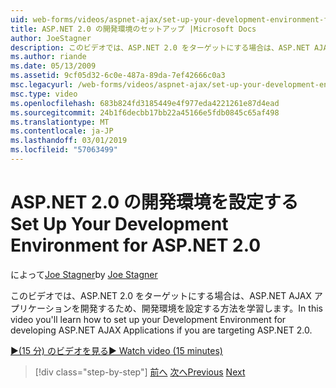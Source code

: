 ```yaml
---
uid: web-forms/videos/aspnet-ajax/set-up-your-development-environment-for-aspnet-20
title: ASP.NET 2.0 の開発環境のセットアップ |Microsoft Docs
author: JoeStagner
description: このビデオでは、ASP.NET 2.0 をターゲットにする場合は、ASP.NET AJAX アプリケーションを開発するため、開発環境を設定する方法を学習します。
ms.author: riande
ms.date: 05/13/2009
ms.assetid: 9cf05d32-6c0e-487a-89da-7ef42666c0a3
msc.legacyurl: /web-forms/videos/aspnet-ajax/set-up-your-development-environment-for-aspnet-20
msc.type: video
ms.openlocfilehash: 683b824fd3185449e4f977eda4221261e87d4ead
ms.sourcegitcommit: 24b1f6decbb17bb22a45166e5fdb0845c65af498
ms.translationtype: MT
ms.contentlocale: ja-JP
ms.lasthandoff: 03/01/2019
ms.locfileid: "57063499"
---
```

<a name="set-up-your-development-environment-for-aspnet-20"></a><span data-ttu-id="970de-103">ASP.NET 2.0 の開発環境を設定する</span><span class="sxs-lookup"><span data-stu-id="970de-103">Set Up Your Development Environment for ASP.NET 2.0</span></span>
====================
<span data-ttu-id="970de-104">によって[Joe Stagner](https://github.com/JoeStagner)</span><span class="sxs-lookup"><span data-stu-id="970de-104">by [Joe Stagner](https://github.com/JoeStagner)</span></span>

<span data-ttu-id="970de-105">このビデオでは、ASP.NET 2.0 をターゲットにする場合は、ASP.NET AJAX アプリケーションを開発するため、開発環境を設定する方法を学習します。</span><span class="sxs-lookup"><span data-stu-id="970de-105">In this video you'll learn how to set up your Development Environment for developing ASP.NET AJAX Applications if you are targeting ASP.NET 2.0.</span></span>

[<span data-ttu-id="970de-106">&#9654;(15 分) のビデオを見る</span><span class="sxs-lookup"><span data-stu-id="970de-106">&#9654; Watch video (15 minutes)</span></span>](https://channel9.msdn.com/Blogs/ASP-NET-Site-Videos/set-up-your-development-environment-for-aspnet-20)

> [!div class="step-by-step"]
> <span data-ttu-id="970de-107">[前へ](set-up-your-development-environment-for-aspnet-35.md)
> [次へ](how-do-i-customize-error-handling-for-the-aspnet-ajax-updatepanel.md)</span><span class="sxs-lookup"><span data-stu-id="970de-107">[Previous](set-up-your-development-environment-for-aspnet-35.md)
[Next](how-do-i-customize-error-handling-for-the-aspnet-ajax-updatepanel.md)</span></span>
